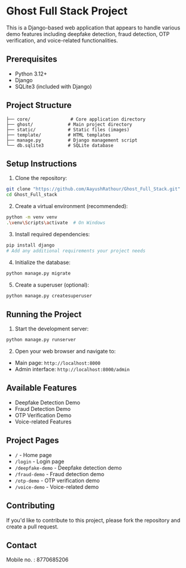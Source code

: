 # Ghost Full Stack Project

This is a Django-based web application that appears to handle various demo features including deepfake detection, fraud detection, OTP verification, and voice-related functionalities.

## Prerequisites

- Python 3.12+
- Django
- SQLite3 (included with Django)

## Project Structure

```
├── core/               # Core application directory
├── ghost/             # Main project directory
├── static/            # Static files (images)
├── template/          # HTML templates
├── manage.py          # Django management script
└── db.sqlite3         # SQLite database
```

## Setup Instructions

1. Clone the repository:
```bash
git clone "https://github.com/AayushRathour/Ghost_Full_Stack.git"
cd Ghost_Full_stack
```

2. Create a virtual environment (recommended):
```bash
python -m venv venv
.\venv\Scripts\activate  # On Windows
```

3. Install required dependencies:
```bash
pip install django
# Add any additional requirements your project needs
```

4. Initialize the database:
```bash
python manage.py migrate
```

5. Create a superuser (optional):
```bash
python manage.py createsuperuser
```

## Running the Project

1. Start the development server:
```bash
python manage.py runserver
```

2. Open your web browser and navigate to:
- Main page: `http://localhost:8000`
- Admin interface: `http://localhost:8000/admin`

## Available Features

- Deepfake Detection Demo
- Fraud Detection Demo
- OTP Verification Demo
- Voice-related Features

## Project Pages

- `/` - Home page
- `/login` - Login page
- `/deepfake-demo` - Deepfake detection demo
- `/fraud-demo` - Fraud detection demo
- `/otp-demo` - OTP verification demo
- `/voice-demo` - Voice-related demo

## Contributing

If you'd like to contribute to this project, please fork the repository and create a pull request.


## Contact

Mobile no. : 8770685206